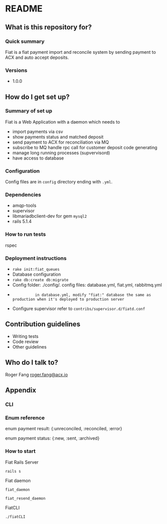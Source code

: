 # README

## What is this repository for? ###

### Quick summary

Fiat is a fiat payment import and reconcile system by sending payment to ACX and auto accept deposits.

### Versions

 * 1.0.0 

## How do I get set up? ###

### Summary of set up
  
Fiat is a Web Application with a daemon which needs to 

  * import payments via csv
  * show payments status and matched deposit
  * send payment to ACX for reconciliation via MQ
  * subscribe to MQ handle rpc call for customer deposit code generating
  * manage long running processes (supvervisord)
  * have access to database

### Configuration

Config files are in `config` directory ending with `.yml`.

### Dependencies

  * amqp-tools
  * supervisor
  * libmariadbclient-dev for gem `mysql2`
  * rails 5.1.4

### How to run tests

rspec

### Deployment instructions

  * `rake init:fiat_queues`
  * Database configuration
  * `rake db:create db:migrate`
  * Config folder: ./config/. config files: database.yml, fiat.yml, rabbitmq.yml 
  *               in database.yml, modify "fiat:" database the same as production when it's deployed to production server
  * Configure supervisor refer to `contribs/supervisor.d/fiatd.conf`


## Contribution guidelines ###

* Writing tests
* Code review
* Other guidelines

## Who do I talk to? ###

Roger Fang <roger.fang@acx.io>

## Appendix

### CLI


### Enum reference

  enum payment result: {:unreconciled, :reconciled, :error}

  enum payment status: {:new, :sent, :archived}

### How to start

Fiat Rails Server

 `rails s`

Fiat daemon

 `fiat_daemon`
 
 `fiat_resend_daemon`

FiatCLI

 `./fiatCLI`
